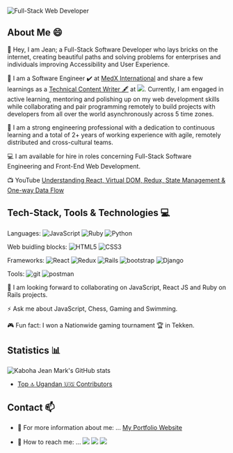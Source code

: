 <!--
**KabohaJeanMark/KabohaJeanMark** is a ✨ _special_ ✨ repository because its `README.md` (this file) appears on your GitHub profile.

Here are some ideas to get you started:

- 🔭 I’m currently working on ...
- 🌱 I’m currently learning ...
- 👯 I’m looking to collaborate on ...
- 🤔 I’m looking for help with ...
- 💬 Ask me about ...
- 📫 How to reach me: ...
- 😄 Pronouns: ...
- ⚡ Fun fact: ...
- [![Top Langs](https://github-readme-stats.vercel.app/api/top-langs/?username=KabohajeanMark)](https://github.com/anuraghazra/github-readme-stats) 
-->
![Full-Stack Web Developer](https://user-images.githubusercontent.com/44635784/110093819-31e6fa80-7dac-11eb-885a-b936272a445a.gif)

## About Me 😄
:wave: Hey, I am Jean; a Full-Stack Software Developer who lays bricks on the internet, creating beautiful paths and solving problems for enterprises and individuals improving Accessibility and User Experience.

🌱 I am a Software Engineer ✔️ at [MedX International](https://medx.international/) and share a few learnings as a [Technical Content Writer 🖋️](https://www.microverse.org/blog-authors/kaboha-jean-mark) at ![](https://img.shields.io/badge/Microverse-blueviolet). Currently, I am engaged in active learning, mentoring and polishing up on my web development skills while collaborating and pair programming remotely to build projects with developers from all over the world asynchronously across 5 time zones.

🔭 I am a strong engineering professional with a dedication to continuous learning and a total of 2+ years of working experience with agile, remotely distributed and cross-cultural teams.

:computer: I am available for hire in roles concerning Full-Stack Software Engineering and Front-End Web Development.

:tv: YouTube [Understanding React, Virtual DOM, Redux, State Management & One-way Data Flow](https://www.youtube.com/watch?v=E2rG5Yd_XR0&ab_channel=Microverse)

## Tech-Stack, Tools & Technologies :computer:

 Languages: <img alt="JavaScript" src="https://img.shields.io/badge/javascript%20-%23323330.svg?&style=for-the-badge&logo=javascript&logoColor=%23F7DF1E"/>  <img alt="Ruby" src="https://img.shields.io/badge/ruby-%23CC342D.svg?&style=for-the-badge&logo=ruby&logoColor=white"/>  <img alt="Python" src="https://img.shields.io/badge/python%20-%2314354C.svg?&style=for-the-badge&logo=python&logoColor=white"/>

Web buidling blocks: <img alt="HTML5" src="https://img.shields.io/badge/HTML5-E34F26?style=for-the-badge&logo=html5&logoColor=white"/> <img alt="CSS3" src="https://img.shields.io/badge/CSS3-1572B6?style=for-the-badge&logo=css3&logoColor=white"/>

Frameworks: <img alt="React" src="https://img.shields.io/badge/react%20-%2320232a.svg?&style=for-the-badge&logo=react&logoColor=%2361DAFB"/> ![Redux](https://img.shields.io/badge/redux-%23593d88.svg?style=for-the-badge&logo=redux&logoColor=white) <img alt="Rails" src="https://img.shields.io/badge/rails%20-%23CC0000.svg?&style=for-the-badge&logo=ruby-on-rails&logoColor=white"/> <img alt="bootstrap" src="https://img.shields.io/badge/Bootstrap-563D7C?style=for-the-badge&logo=bootstrap&logoColor=white">  <img alt="Django" src="https://img.shields.io/badge/django%20-%23092E20.svg?&style=for-the-badge&logo=django&logoColor=white"/>

Tools: <img alt="git" src="https://img.shields.io/badge/Git-F05032?style=for-the-badge&logo=git&logoColor=white"/> <img alt="postman" src="https://img.shields.io/badge/Postman-FF6C37?style=for-the-badge&logo=Postman&logoColor=white" />

👯 I am looking forward to collaborating on JavaScript, React JS and Ruby on Rails projects. 

⚡ Ask me about JavaScript, Chess, Gaming and Swimming.

:video_game: Fun fact: I won a Nationwide gaming tournament 🏆 in Tekken.

## Statistics :bar_chart:

![Kaboha Jean Mark's GitHub stats](https://github-readme-stats.vercel.app/api?username=KabohajeanMark&show_icons=true&theme=dracula)

- [Top 🔝 Ugandan 🇺🇬 Contributors](https://commits.top/uganda.html)

## Contact 📫

- :link: For more information about me: ... [My Portfolio Website](https://kabohajeanmark.onrender.com/)

- 💬 How to reach me: ... [![](https://img.shields.io/badge/LinkedIn-0077B5?style=for-the-badge&logo=linkedin&logoColor=white)](https://www.linkedin.com/in/jeanmarkkaboha/) 
[![](https://img.shields.io/badge/Twitter-1DA1F2?style=for-the-badge&logo=twitter&logoColor=white)](https://twitter.com/jean_quintus)
[![](https://img.shields.io/badge/Gmail-D14836?style=for-the-badge&logo=gmail&logoColor=white)](https://mail.google.com/mail/?view=cm&source=mailto&to=kabohajeanmark@gmail.com)
